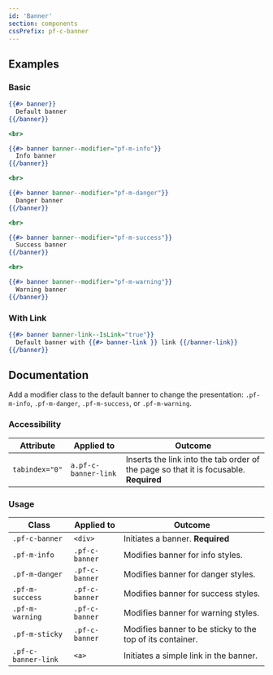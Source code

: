 ```yaml
---
id: 'Banner'
section: components
cssPrefix: pf-c-banner
---
```


## Examples

### Basic

```hbs
{{#> banner}}
  Default banner
{{/banner}}

<br>

{{#> banner banner--modifier="pf-m-info"}}
  Info banner
{{/banner}}

<br>

{{#> banner banner--modifier="pf-m-danger"}}
  Danger banner
{{/banner}}

<br>

{{#> banner banner--modifier="pf-m-success"}}
  Success banner
{{/banner}}

<br>

{{#> banner banner--modifier="pf-m-warning"}}
  Warning banner
{{/banner}}
```

### With Link

```hbs
{{#> banner banner-link--IsLink="true"}}
  Default banner with {{#> banner-link }} link {{/banner-link}}
{{/banner}}
```

## Documentation

Add a modifier class to the default banner to change the presentation: `.pf-m-info`, `.pf-m-danger`, `.pf-m-success`, or `.pf-m-warning`.

### Accessibility

| Attribute      | Applied to           | Outcome                                                                               |
| -------------- | -------------------- | ------------------------------------------------------------------------------------- |
| `tabindex="0"` | `a.pf-c-banner-link` | Inserts the link into the tab order of the page so that it is focusable. **Required** |

### Usage

| Class               | Applied to     | Outcome                                                   |
| ------------------- | -------------- | --------------------------------------------------------- |
| `.pf-c-banner`      | `<div>`        | Initiates a banner. **Required**                          |
| `.pf-m-info`        | `.pf-c-banner` | Modifies banner for info styles.                          |
| `.pf-m-danger`      | `.pf-c-banner` | Modifies banner for danger styles.                        |
| `.pf-m-success`     | `.pf-c-banner` | Modifies banner for success styles.                       |
| `.pf-m-warning`     | `.pf-c-banner` | Modifies banner for warning styles.                       |
| `.pf-m-sticky`      | `.pf-c-banner` | Modifies banner to be sticky to the top of its container. |
| `.pf-c-banner-link` | `<a>`          | Initiates a simple link in the banner.                    |

